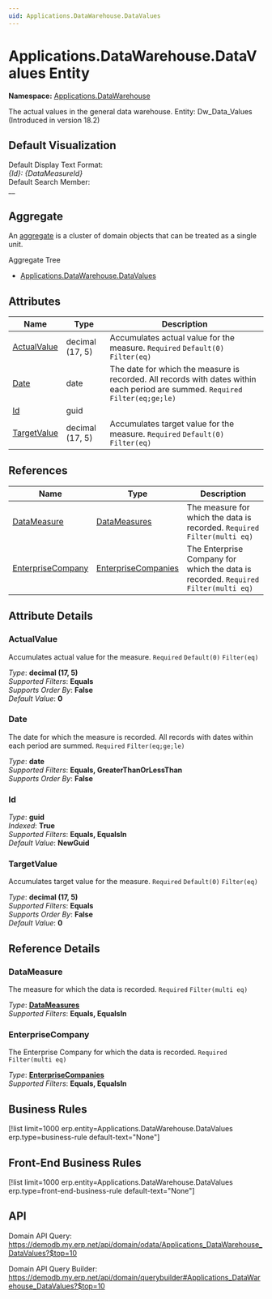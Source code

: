 ```yaml
---
uid: Applications.DataWarehouse.DataValues
---
```

# Applications.DataWarehouse.DataValues Entity

**Namespace:** [Applications.DataWarehouse](Applications.DataWarehouse.md)  

The actual values in the general data warehouse. Entity: Dw_Data_Values (Introduced in version 18.2)

## Default Visualization
Default Display Text Format:  
_{Id}: {DataMeasureId}_  
Default Search Member:  
__  

## Aggregate
An [aggregate](https://docs.erp.net/tech/advanced/concepts/aggregates.html) is a cluster of domain objects that can be treated as a single unit.  

Aggregate Tree  
* [Applications.DataWarehouse.DataValues](Applications.DataWarehouse.DataValues.md)  

## Attributes

| Name | Type | Description |
| ---- | ---- | --- |
| [ActualValue](Applications.DataWarehouse.DataValues.md#actualvalue) | decimal (17, 5) | Accumulates actual value for the measure. `Required` `Default(0)` `Filter(eq)` 
| [Date](Applications.DataWarehouse.DataValues.md#date) | date | The date for which the measure is recorded. All records with dates within each period are summed. `Required` `Filter(eq;ge;le)` 
| [Id](Applications.DataWarehouse.DataValues.md#id) | guid |  
| [TargetValue](Applications.DataWarehouse.DataValues.md#targetvalue) | decimal (17, 5) | Accumulates target value for the measure. `Required` `Default(0)` `Filter(eq)` 

## References

| Name | Type | Description |
| ---- | ---- | --- |
| [DataMeasure](Applications.DataWarehouse.DataValues.md#datameasure) | [DataMeasures](Applications.DataWarehouse.DataMeasures.md) | The measure for which the data is recorded. `Required` `Filter(multi eq)` |
| [EnterpriseCompany](Applications.DataWarehouse.DataValues.md#enterprisecompany) | [EnterpriseCompanies](General.EnterpriseCompanies.md) | The Enterprise Company for which the data is recorded. `Required` `Filter(multi eq)` |


## Attribute Details

### ActualValue

Accumulates actual value for the measure. `Required` `Default(0)` `Filter(eq)`

_Type_: **decimal (17, 5)**  
_Supported Filters_: **Equals**  
_Supports Order By_: **False**  
_Default Value_: **0**  

### Date

The date for which the measure is recorded. All records with dates within each period are summed. `Required` `Filter(eq;ge;le)`

_Type_: **date**  
_Supported Filters_: **Equals, GreaterThanOrLessThan**  
_Supports Order By_: **False**  

### Id

_Type_: **guid**  
_Indexed_: **True**  
_Supported Filters_: **Equals, EqualsIn**  
_Default Value_: **NewGuid**  

### TargetValue

Accumulates target value for the measure. `Required` `Default(0)` `Filter(eq)`

_Type_: **decimal (17, 5)**  
_Supported Filters_: **Equals**  
_Supports Order By_: **False**  
_Default Value_: **0**  


## Reference Details

### DataMeasure

The measure for which the data is recorded. `Required` `Filter(multi eq)`

_Type_: **[DataMeasures](Applications.DataWarehouse.DataMeasures.md)**  
_Supported Filters_: **Equals, EqualsIn**  

### EnterpriseCompany

The Enterprise Company for which the data is recorded. `Required` `Filter(multi eq)`

_Type_: **[EnterpriseCompanies](General.EnterpriseCompanies.md)**  
_Supported Filters_: **Equals, EqualsIn**  



## Business Rules

[!list limit=1000 erp.entity=Applications.DataWarehouse.DataValues erp.type=business-rule default-text="None"]

## Front-End Business Rules

[!list limit=1000 erp.entity=Applications.DataWarehouse.DataValues erp.type=front-end-business-rule default-text="None"]

## API

Domain API Query:
<https://demodb.my.erp.net/api/domain/odata/Applications_DataWarehouse_DataValues?$top=10>

Domain API Query Builder:
<https://demodb.my.erp.net/api/domain/querybuilder#Applications_DataWarehouse_DataValues?$top=10>

